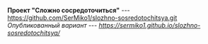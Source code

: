 **Проект "Сложно сосредоточиться"** --- https://github.com/SerMiko1/slozhno-sosredotochitsya.git
*Опубликованный вариант --- https://sermiko1.github.io/slozhno-sosredotochitsya/*
